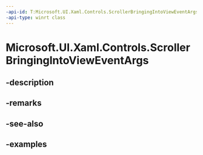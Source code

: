 ```yaml
---
-api-id: T:Microsoft.UI.Xaml.Controls.ScrollerBringingIntoViewEventArgs
-api-type: winrt class
---
```


<!-- Class syntax.
public class ScrollerBringingIntoViewEventArgs 
-->

# Microsoft.UI.Xaml.Controls.ScrollerBringingIntoViewEventArgs

## -description

## -remarks

## -see-also

## -examples

